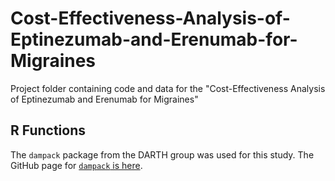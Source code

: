 # Cost-Effectiveness-Analysis-of-Eptinezumab-and-Erenumab-for-Migraines
Project folder containing code and data for the "Cost-Effectiveness Analysis of Eptinezumab and Erenumab for Migraines"

## R Functions
The `dampack` package from the DARTH group was used for this study. The GitHub page for [`dampack` is here](https://github.com/DARTH-git/dampack).
